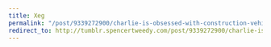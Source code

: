 ```yaml
---
title: Xeg
permalink: "/post/9339272900/charlie-is-obsessed-with-construction-vehicles"
redirect_to: http://tumblr.spencertweedy.com/post/9339272900/charlie-is-obsessed-with-construction-vehicles
---
```


